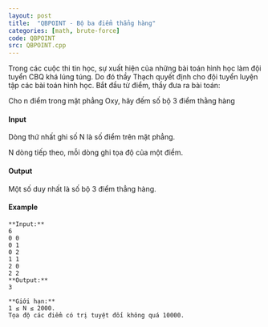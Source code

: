 ```yaml
---
layout: post
title:  "QBPOINT - Bộ ba điểm thẳng hàng"
categories: [math, brute-force]
code: QBPOINT
src: QBPOINT.cpp
---
```




  


Trong các cuộc thi tin học, sự xuất hiện của những bài toán hình học làm đội tuyển CBQ khá lúng túng. Do đó thầy Thạch quyết định cho đội tuyển luyện tập các bài toán hình học. Bắt đầu từ điểm, thầy đưa ra bài toán:

Cho n điểm trong mặt phẳng Oxy, hãy đếm số bộ 3 điểm thằng hàng

#### Input

Dòng thứ nhất ghi số N là số điểm trên mặt phẳng.

N dòng tiếp theo, mỗi dòng ghi tọa độ của một điểm.

#### Output

Một số duy nhất là số bộ 3 điểm thẳng hàng.

#### Example

```
**Input:**
6
0 0
0 1
0 2
1 1
2 0
2 2
**Output:**
3

**Giới hạn:**
1 ≤ N ≤ 2000.
Tọa độ các điểm có trị tuyệt đối không quá 10000.

```

<!--more-->

